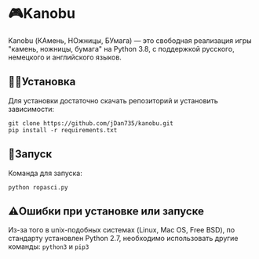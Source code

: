 # 🎮Kanobu
Kanobu (КАмень, НОжницы, БУмага) — это свободная реализация игры "камень, ножницы, бумага" на Python 3.8, с поддержкой русского, немецкого и английского языков.
## 👨‍💻Установка
Для установки достаточно скачать репозиторий и установить зависимости:
```
git clone https://github.com/jDan735/kanobu.git
pip install -r requirements.txt
```
## 🚀Запуск
Команда для запуска:
```
python ropasci.py
```
## ⚠️Ошибки при установке или запуске
Из-за того в unix-подобных системах (Linux, Mac OS, Free BSD), по стандарту установлен Python 2.7, необходимо использовать другие команды: `python3` и `pip3`
